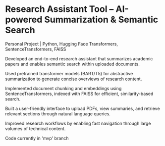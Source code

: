 # Research Assistant Tool – AI-powered Summarization & Semantic Search
Personal Project | Python, Hugging Face Transformers, SentenceTransformers, FAISS

Developed an end-to-end research assistant that summarizes academic papers and enables semantic search within uploaded documents.

Used pretrained transformer models (BART/T5) for abstractive summarization to generate concise overviews of research content.

Implemented document chunking and embeddings using SentenceTransformers, indexed with FAISS for efficient, similarity-based search.

Built a user-friendly interface to upload PDFs, view summaries, and retrieve relevant sections through natural language queries.

Improved research workflows by enabling fast navigation through large volumes of technical content.

Code currently in 'mvp' branch
